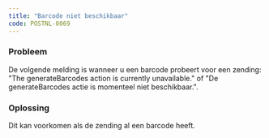 ```yaml
---
title: "Barcode niet beschikbaar"
code: POSTNL-0069
---
```


<div class="columnLayout single" data-layout="single">
<div class="cell normal" data-type="normal">
<div class="innerCell">
<p><h3>Probleem</h3></p><p>De volgende melding is wanneer u een barcode probeert voor een zending:<br>"The generateBarcodes action is currently unavailable." of "De generateBarcodes actie is momenteel niet beschikbaar.".<br><h3>Oplossing</h3></p><p>Dit kan voorkomen als de zending al een barcode heeft.</p></div>
</div>
</div>